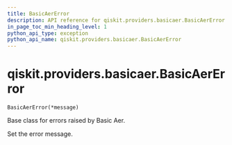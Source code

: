 ```yaml
---
title: BasicAerError
description: API reference for qiskit.providers.basicaer.BasicAerError
in_page_toc_min_heading_level: 1
python_api_type: exception
python_api_name: qiskit.providers.basicaer.BasicAerError
---
```


# qiskit.providers.basicaer.BasicAerError

<span id="qiskit.providers.basicaer.BasicAerError" />

`BasicAerError(*message)`

Base class for errors raised by Basic Aer.

Set the error message.


